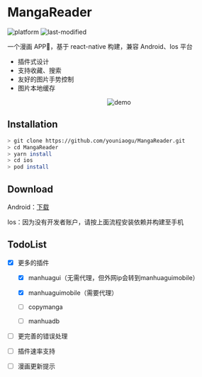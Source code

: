 # MangaReader

![platform](https://img.shields.io/badge/platform-android%20%7C%20ios-lightgrey)
![last-modified](https://img.shields.io/aur/last-modified/MangaReader)

一个漫画 APP📱，基于 react-native 构建，兼容 Android、Ios 平台

- 插件式设计
- 支持收藏、搜索
- 友好的图片手势控制
- 图片本地缓存

<p align="center">
  <img src="./demo.gif" alt="demo" />
</p>

## Installation

```bash
> git clone https://github.com/youniaogu/MangaReader.git
> cd MangaReader
> yarn install
> cd ios
> pod install
```

## Download

Android：[下载](https://github.com/youniaogu/MangaReader/releases)

Ios：因为没有开发者账户，请按上面流程安装依赖并构建至手机

## TodoList

- [x] 更多的插件
  
  - [x] manhuagui（无需代理，但外网ip会转到manhuaguimobile）
  
  - [x] manhuaguimobile（需要代理）
  
  - [ ] copymanga
  
  - [ ] manhuadb

- [ ] 更完善的错误处理

- [ ] 插件速率支持

- [ ] 漫画更新提示
